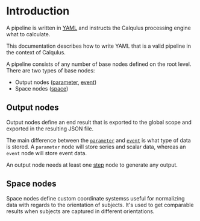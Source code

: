 # Introduction
A pipeline is written in
[YAML](https://docs.ansible.com/ansible/latest/reference_appendices/YAMLSyntax.html)
and instructs the Calqulus processing engine what to calculate.

This documentation describes how to write YAML that is a valid pipeline in
the context of Calqulus.

A pipeline consists of any number of base nodes defined on the root level.
There are two types of base nodes:
 - Output nodes ([parameter](./nodes/parameter.md), [event](./nodes/event.md))
 - Space nodes ([space](./nodes/space.md))

## Output nodes
Output nodes define an end result that is exported to the global scope and
exported in the resulting JSON file.

The main difference between the [`parameter`](./nodes/parameter.md) and
[`event`](./nodes/event.md) is what type of data is stored. A `parameter`
node will store series and scalar data, whereas an `event` node will store
event data.

An output node needs at least one [step](./nodes/steps/index.md) node to generate
any output.

## Space nodes
Space nodes define custom coordinate systemss useful for normalizing data
with regards to the orientation of subjects. It's used to get comparable
results when subjects are captured in different orientations.